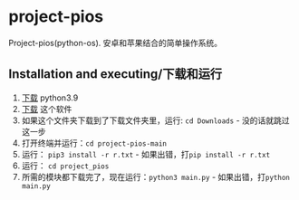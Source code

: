 # project-pios
Project-pios(python-os). 安卓和苹果结合的简单操作系统。

## Installation and executing/下载和运行
1. [下载](https://www.python.org/ftp/python/3.9.1/python-3.9.1-macosx10.9.pkg) python3.9
2. [下载](https://github.com/AccessRetrieved/project-pios/archive/main.zip) 这个软件
3. 如果这个文件夹下载到了下载文件夹里，运行: `cd Downloads` - 没的话就跳过这一步
4. 打开终端并运行：`cd project-pios-main`
5. 运行： `pip3 install -r r.txt` - 如果出错，打`pip install -r r.txt`
6. 运行： `cd project_pios`
7. 所需的模块都下载完了，现在运行：`python3 main.py` - 如果出错，打`python main.py`

